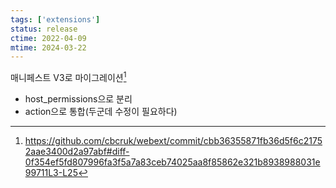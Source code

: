 ```yaml
---
tags: ['extensions']
status: release
ctime: 2022-04-09
mtime: 2024-03-22
---
```


매니페스트 V3로 마이그레이션[^128-1]

- host_permissions으로 분리
- action으로 통합(두군데 수정이 필요하다)

[^128-1]: https://github.com/cbcruk/webext/commit/cbb36355871fb36d5f6c21752aae3400d2a97abf#diff-0f354ef5fd807996fa3f5a7a83ceb74025aa8f85862e321b8938988031e99711L3-L25